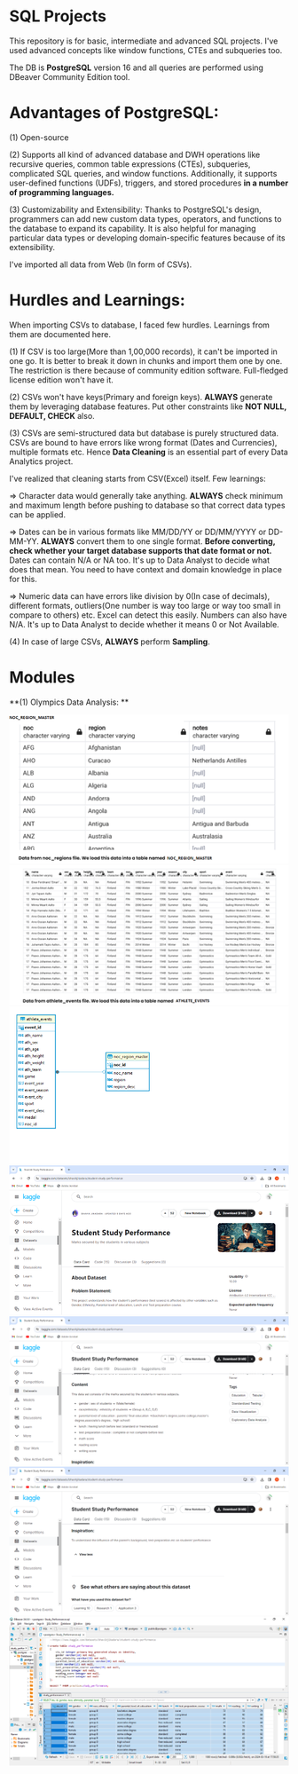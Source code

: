 # SQL Projects

This repository is for basic, intermediate and advanced SQL projects. I've used advanced concepts like window functions, CTEs and subqueries too. 

The DB is **PostgreSQL** version 16 and all queries are performed using DBeaver Community Edition tool. 

# Advantages of PostgreSQL:

(1) Open-source

(2) Supports all kind of advanced database and DWH operations like recursive queries, common table expressions (CTEs), subqueries, complicated SQL queries, and window functions. Additionally, it supports user-defined functions (UDFs), triggers, and stored procedures **in a number of programming languages.**

(3) Customizability and Extensibility: Thanks to PostgreSQL's design, programmers can add new custom data types, operators, and functions to the database to expand its capability. It is also helpful for managing particular data types or developing domain-specific features because of its extensibility.

I've imported all data from Web (In form of CSVs). 

# Hurdles and Learnings:

When importing CSVs to database, I faced few hurdles. Learnings from them are documented here.

(1) If CSV is too large(More than 1,00,000 records), it can't be imported in one go. It is better to break it down in chunks and import them one by one. The restriction is there because of community edition software. Full-fledged license edition won't have it.

(2) CSVs won't have keys(Primary and foreign keys). **ALWAYS** generate them by leveraging database features. Put other constraints like **NOT NULL, DEFAULT, CHECK** also.

(3) CSVs are semi-structured data but database is purely structured data. CSVs are bound to have errors like wrong format (Dates and Currencies), multiple formats etc. Hence **Data Cleaning** is an essential part of every Data Analytics project. 

I've realized that cleaning starts from CSV(Excel) itself. Few learnings:

  => Character data would generally take anything. **ALWAYS** check minimum and maximum length before pushing to database so that correct data types can be applied.
  
  => Dates can be in various formats like MM/DD/YY or DD/MM/YYYY or DD-MM-YY. **ALWAYS** convert them to one single format. **Before converting, check whether your target database supports that date format or not.** Dates can contain N/A or NA too. It's up to Data Analyst to decide what does that mean. You need to have context and domain knowledge in place for this.
  
  => Numeric data can have errors like division by 0(In case of decimals), different formats, outliers(One number is way too large or way too small in compare to others) etc. Excel can detect this easily. Numbers can also have N/A. It's up to Data Analyst to decide whether it means 0 or Not Available.

(4) In case of large CSVs, **ALWAYS** perform **Sampling**. 

# Modules
**(1) Olympics Data Analysis: **

<img src="/Olympics Data Analysis/assets/2.png" alt=""/>

<img src="/Olympics Data Analysis/assets/1.png" alt=""/>

<img src="/Olympics Data Analysis/assets/0.png" alt=""/>

<img src="/assets/1.png" alt=""/>

<img src="/assets/2.png" alt=""/>

<img src="/assets/3.png" alt=""/>

<img src="/assets/4.png" alt=""/>

